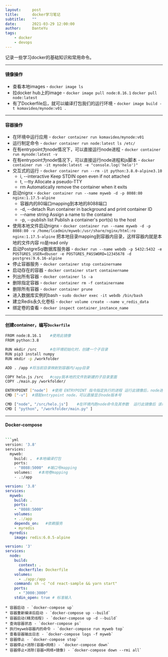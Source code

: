 ```yaml
---
layout:     post
title:      docker学习笔记
subtitle:   ""
date:       2021-03-29 12:00:00
author:     DanteYu
tags:
    - docker	
    - devops
---
```


记录一些学习docker的基础知识和常用命令。

---

#### 镜像操作

* 查看本地images - `docker image ls`
* 拉docker hub上的image - `docker image pull node:8.16.1` `docker pull node:latest`
* 有了Dockerfile后，就可以编译打包我们的运行环境 - `docker image build -t komavideo/mynode:v01 .`  

---

#### 容器操作

* 在环境中运行应用 - `docker container run komavideo/mynode:v01`
* 运行制定命令 - `docker container run node:latest ls /etc/` 
* 在有entrypoint为node情况下，可以直接运行node进程 - `docker container run mynode:latest -v`
* 在有entrypoint为node情况下，可以直接运行node进程和js脚本 - `docker container run -it mynode:latest -e "console.log('helo')"`
* 交互式的运行 - `docker container run --rm -it python:3.8.0-alpine3.10`
	* i, --interactive  Keep STDIN open even if not attached
	* t, --tty   Allocate a pseudo-TTY
	* rm Automatically remove the container when it exits
* 启动nignx - `docker container run --name myweb -d -p 8088:80 nginx:1.17.5-alpine`
	* 容器内的80端口mapping到本地的8088端口
	* -d, --detach	Run container in background and print container ID
	* --name string	Assign a name to the containe
	* -p, --publish list	Publish a container's port(s) to the host
* 使用本地文件启动nignx - `docker container run --name myweb -d -p 8088:80 -v /home/lcadmin/myweb:/usr/share/nginx/html:ro nginx:1.17.5-alpine` 把本地目录mapping到容器内目录，这样容器内就是本地的文件内容 ro是read only
* 启动PostgreSql数据库服务器 - `docker run --name webdb -p 5432:5432 -e POSTGRES_USER=dbuser -e POSTGRES_PASSWORD=12345678 -d postgres:9.6.16-alpine`
* 停止容器服务 - `docker container stop containername`
* 启动存在的容器 - `docker container start containername`
* 列出所有容器 - `docker container ls -a`
* 删除指定容器 - `docker container rm -f containername`
* 删除所有容器 - `docker container prune`
* 进入数据库实例的bash - `sudo docker exec -it webdb /bin/bash`
* 建立Redis永久化卷标 - `docker volume create --name v_redis_data`
* 绑定卷的查看 - `docker inspect container_instance_name`

---


#### 创建container，编写`Dockerfile`

```bash
FROM node:8.16.1    #使用此镜像
FROM python:3.8

RUN mkdir /src      #在环境初始化时，创建一个子目录
RUN pip3 install numpy
RUN mkdir -p /workfolder

ADD . /app #将当前目录映射到容器内/app目录

COPY helo.js /src	#copy我本地的文件到新建的子目录里面 
COPY ./main.py /workfolder/

ENTRYPOINT ["node"]  #使用 ENTRYPOINT 指令指定执行的进程 运行此镜像后，node进程就启动好了，可以直接带参数`-v`显示node版本号
CMD ["-v"]	#搭配entrypoint node，可以直接显示node版本号

CMD ["node", "/src/helo.js"]	#在环境内跑node命令及其参数  运行此镜像后 该命令自动运行
CMD [ "python", "/workfolder/main.py" ]

```

---

#### Docker-compose
```bash

```yml
version: '3.8'
services:
  myweb:
    build: .  #本地编译打包
    ports: 
    - "8088:5000"  #端口号mapping
    volumes:   #本地卷mapping
    - .:/app
```

```yaml
version: '3.8'
services:
  myweb:
    build: .
    ports:
    - "8088:5000"
    volumes:
    - .:/app
    depends_on:   #依赖服务
    - myredis
  myredis:
    image: redis:6.0.5-alpine
```

```yaml
version: '3'
services:
  node:
    build:
      context: .
      dockerfile: Dockerfile
    volumes:
      - ./app:/app
    command: sh -c "cd react-sample && yarn start"
    ports:
      - "3000:3000"
    stdin_open: true # 标准输入

```


```
* 容器启动 - `docker-compose up`
* 容器重新编译后启动 - `docker-compose up --build`
* 容器启动(精灵线程) - `docker-compose up -d --build`
* 查询容器状态 - `docker-compose ps`
* 执行myweb容器内的命令 - `docker-compose run myweb top`
* 查看容器输出日志 - `docker-compose logs -f myweb`
* 容器停止 - `docker-compose stop`
* 容器停止+消除(容器+网络) - `docker-compose down`
* 容器停止+消除(容器+网络+镜像) - `docker-compose down --rmi all`


	
